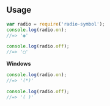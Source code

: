 ## Usage

```js
var radio = require('radio-symbol');
console.log(radio.on);
//=> '◉'

console.log(radio.off);
//=> '◯'
```

**Windows**

```js
console.log(radio.on);
//=> '(*)'

console.log(radio.off);
//=> '( )'
```
